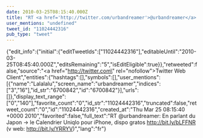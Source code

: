 ```yaml
---
date: 2010-03-25T08:15:40.000Z
title: "RT <a href='http://twitter.com/urbandreamer'>@urbandreamer</a>: En parlant du Japon -&gt; le Calendrier Uniqlo pour iPhone, dispo gratos http://bit.ly/bLFFNR (v web: http://bit.ly/YRRYV)″"
user_mentions: "undefined"
tweet_id: "11024442316"
pub_type: "tweet"
---
```

{"edit_info":{"initial":{"editTweetIds":["11024442316"],"editableUntil":"2010-03-25T08:45:40.000Z","editsRemaining":"5","isEditEligible":true}},"retweeted":false,"source":"<a href=\"http://twitter.com\" rel=\"nofollow\">Twitter Web Client</a>","entities":{"hashtags":[],"symbols":[],"user_mentions":[{"name":"Lalalalu","screen_name":"urbandreamer","indices":["3","16"],"id_str":"6700842","id":"6700842"}],"urls":[]},"display_text_range":["0","140"],"favorite_count":"0","id_str":"11024442316","truncated":false,"retweet_count":"0","id":"11024442316","created_at":"Thu Mar 25 08:15:40 +0000 2010","favorited":false,"full_text":"RT @urbandreamer: En parlant du Japon -&gt; le Calendrier Uniqlo pour iPhone, dispo gratos http://bit.ly/bLFFNR (v web: http://bit.ly/YRRYV)","lang":"fr"}

